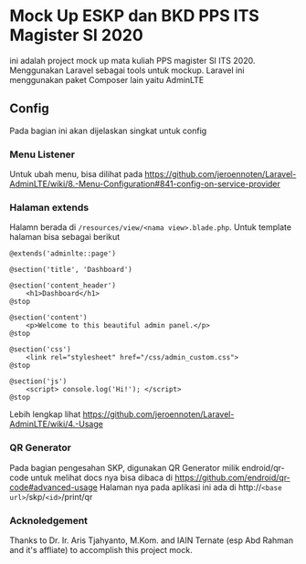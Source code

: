 # Mock Up ESKP dan BKD PPS ITS Magister SI 2020

ini adalah project mock up mata kuliah PPS magister SI ITS 2020. Menggunakan Laravel sebagai tools untuk mockup. Laravel ini menggunakan paket Composer lain yaitu AdminLTE

## Config
Pada bagian ini akan dijelaskan singkat untuk config

### Menu Listener
Untuk ubah menu, bisa dilihat pada https://github.com/jeroennoten/Laravel-AdminLTE/wiki/8.-Menu-Configuration#841-config-on-service-provider

### Halaman extends
Halamn berada di `/resources/view/<nama view>.blade.php`. Untuk template halaman bisa sebagai berikut 
```blade
@extends('adminlte::page')

@section('title', 'Dashboard')

@section('content_header')
    <h1>Dashboard</h1>
@stop

@section('content')
    <p>Welcome to this beautiful admin panel.</p>
@stop

@section('css')
    <link rel="stylesheet" href="/css/admin_custom.css">
@stop

@section('js')
    <script> console.log('Hi!'); </script>
@stop
```

Lebih lengkap lihat https://github.com/jeroennoten/Laravel-AdminLTE/wiki/4.-Usage

### QR Generator
Pada bagian pengesahan SKP, digunakan QR Generator milik endroid/qr-code
untuk melihat docs nya bisa dibaca di https://github.com/endroid/qr-code#advanced-usage
Halaman nya pada aplikasi ini ada di http://`<base url>`/skp/`<id>`/print/qr

### Acknoledgement
Thanks to Dr. Ir. Aris Tjahyanto, M.Kom. and IAIN Ternate (esp Abd Rahman and it's affliate) to accomplish this project mock. 
